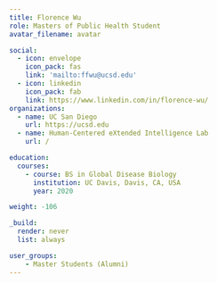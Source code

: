 ```yaml
---
title: Florence Wu
role: Masters of Public Health Student
avatar_filename: avatar

social:
  - icon: envelope
    icon_pack: fas
    link: 'mailto:ffwu@ucsd.edu'
  - icon: linkedin
    icon_pack: fab
    link: https://www.linkedin.com/in/florence-wu/
organizations:
  - name: UC San Diego
    url: https://ucsd.edu
  - name: Human-Centered eXtended Intelligence Lab
    url: /

education:
  courses:
    - course: BS in Global Disease Biology 
      institution: UC Davis, Davis, CA, USA
      year: 2020

weight: -106

_build:
  render: never
  list: always

user_groups:
    - Master Students (Alumni)
---
```


